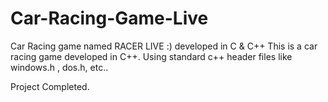 # Car-Racing-Game-Live

Car Racing game named RACER LIVE :) developed in C & C++ This is a car racing game developed in C++. Using standard c++ header files like windows.h , dos.h, etc..

Project Completed.
